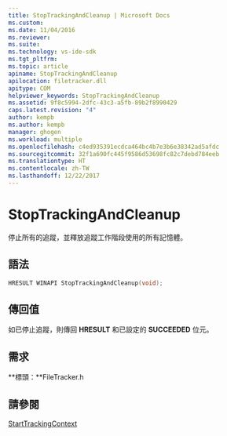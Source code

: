 ```yaml
---
title: StopTrackingAndCleanup | Microsoft Docs
ms.custom: 
ms.date: 11/04/2016
ms.reviewer: 
ms.suite: 
ms.technology: vs-ide-sdk
ms.tgt_pltfrm: 
ms.topic: article
apiname: StopTrackingAndCleanup
apilocation: filetracker.dll
apitype: COM
helpviewer_keywords: StopTrackingAndCleanup
ms.assetid: 9f8c5994-2dfc-43c3-a5fb-89b2f8990429
caps.latest.revision: "4"
author: kempb
ms.author: kempb
manager: ghogen
ms.workload: multiple
ms.openlocfilehash: c4ed935391ecdca464bc4b7e3b6e38342ad5afdc
ms.sourcegitcommit: 32f1a690fc445f9586d53698fc82c7debd784eeb
ms.translationtype: HT
ms.contentlocale: zh-TW
ms.lasthandoff: 12/22/2017
---
```

# <a name="stoptrackingandcleanup"></a>StopTrackingAndCleanup
停止所有的追蹤，並釋放追蹤工作階段使用的所有記憶體。  
  
## <a name="syntax"></a>語法  
  
```cpp 
HRESULT WINAPI StopTrackingAndCleanup(void);  
```  
  
## <a name="return-value"></a>傳回值  
 如已停止追蹤，則傳回 **HRESULT** 和已設定的 **SUCCEEDED** 位元。  
  
## <a name="requirements"></a>需求  
 **標頭：**FileTracker.h  
  
## <a name="see-also"></a>請參閱  
 [StartTrackingContext](../msbuild/starttrackingcontext.md)